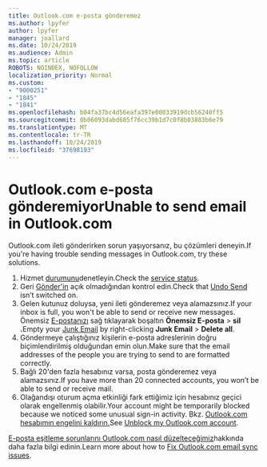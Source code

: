 ```yaml
---
title: Outlook.com e-posta gönderemez
ms.author: lpyfer
author: lpyfer
manager: joallard
ms.date: 10/24/2019
ms.audience: Admin
ms.topic: article
ROBOTS: NOINDEX, NOFOLLOW
localization_priority: Normal
ms.custom:
- "9000251"
- "1845"
- "1841"
ms.openlocfilehash: b04fa37bc4d56eafa397e00033919dcb56240ff5
ms.sourcegitcommit: 0b06093dabd685f76cc39b1d7c0f8b03883b6e79
ms.translationtype: MT
ms.contentlocale: tr-TR
ms.lasthandoff: 10/24/2019
ms.locfileid: "37698193"
---
```

# <a name="unable-to-send-email-in-outlookcom"></a><span data-ttu-id="8dae9-102">Outlook.com e-posta gönderemiyor</span><span class="sxs-lookup"><span data-stu-id="8dae9-102">Unable to send email in Outlook.com</span></span>

<span data-ttu-id="8dae9-103">Outlook.com ileti gönderirken sorun yaşıyorsanız, bu çözümleri deneyin.</span><span class="sxs-lookup"><span data-stu-id="8dae9-103">If you're having trouble sending messages in Outlook.com, try these solutions.</span></span>

1. <span data-ttu-id="8dae9-104">Hizmet [durumunu](https://go.microsoft.com/fwlink/p/?linkid=837482)denetleyin.</span><span class="sxs-lookup"><span data-stu-id="8dae9-104">Check the [service status](https://go.microsoft.com/fwlink/p/?linkid=837482).</span></span> 
2. <span data-ttu-id="8dae9-105">Geri [Gönder'in](https://outlook.live.com/mail/options/mail/messageContent/undoSend) açık olmadığından kontrol edin.</span><span class="sxs-lookup"><span data-stu-id="8dae9-105">Check that [Undo Send](https://outlook.live.com/mail/options/mail/messageContent/undoSend) isn’t switched on.</span></span>
3. <span data-ttu-id="8dae9-106">Gelen kutunuz doluysa, yeni ileti gönderemez veya alamazsınız.</span><span class="sxs-lookup"><span data-stu-id="8dae9-106">If your inbox is full, you won't be able to send or receive new messages.</span></span> <span data-ttu-id="8dae9-107">Önemsiz [E-postanızı](https://outlook.live.com/mail/junkemail) sağ tıklayarak boşaltın **Önemsiz E-posta** > **sil .**</span><span class="sxs-lookup"><span data-stu-id="8dae9-107">Empty your [Junk Email](https://outlook.live.com/mail/junkemail) by right-clicking **Junk Email** > **Delete all**.</span></span>
4. <span data-ttu-id="8dae9-108">Göndermeye çalıştığınız kişilerin e-posta adreslerinin doğru biçimlendirilmiş olduğundan emin olun.</span><span class="sxs-lookup"><span data-stu-id="8dae9-108">Make sure that the email addresses of the people you are trying to send to are formatted correctly.</span></span>
5. <span data-ttu-id="8dae9-109">Bağlı 20'den fazla hesabınız varsa, posta gönderemez veya alamazsınız.</span><span class="sxs-lookup"><span data-stu-id="8dae9-109">If you have more than 20 connected accounts, you won’t be able to send or receive mail.</span></span>
6. <span data-ttu-id="8dae9-110">Olağandışı oturum açma etkinliği fark ettiğimiz için hesabınız geçici olarak engellenmiş olabilir.</span><span class="sxs-lookup"><span data-stu-id="8dae9-110">Your account might be temporarily blocked because we noticed some unusual sign-in activity.</span></span> <span data-ttu-id="8dae9-111">Bkz. [Outlook.com hesabımın engelini kaldırın.](https://support.office.com/article/f4ad2701-d166-4d8b-8a6a-9af2a1f8a4c4)</span><span class="sxs-lookup"><span data-stu-id="8dae9-111">See [Unblock my Outlook.com account](https://support.office.com/article/f4ad2701-d166-4d8b-8a6a-9af2a1f8a4c4).</span></span>

<span data-ttu-id="8dae9-112">[E-posta eşitleme sorunlarını Outlook.com nasıl düzelteceğimiz](https://support.office.com/article/d39e3341-8d79-4bf1-b3c7-ded602233642)hakkında daha fazla bilgi edinin.</span><span class="sxs-lookup"><span data-stu-id="8dae9-112">Learn more about how to [Fix Outlook.com email sync issues](https://support.office.com/article/d39e3341-8d79-4bf1-b3c7-ded602233642).</span></span>